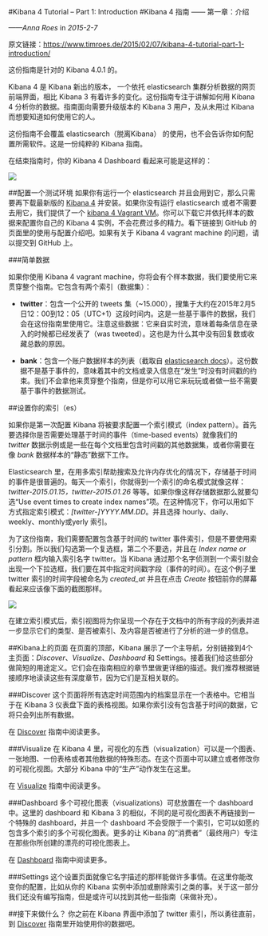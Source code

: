 #Kibana 4 Tutorial – Part 1: Introduction
#Kibana 4 指南 —— 第一章：介绍

*——Anna Roes* in *2015-2-7*

原文链接：<https://www.timroes.de/2015/02/07/kibana-4-tutorial-part-1-introduction/>

这份指南是针对的 Kibana 4.0.1 的。

Kibana 4 是 Kibana 新出的版本， 一个依托 elasticsearch 集群分析数据的网页前端界面，相比 Kibana 3 有着许多的变化。这份指南专注于讲解如何用 Kibana 4 分析你的数据。指南面向需要升级版本的 Kibana 3 用户，及从未用过 Kibana 而想要知道如何使用它的人。

这份指南不会覆盖 elasticsearch（脱离Kibana） 的使用，也不会告诉你如何配置所需软件。这是一份纯粹的 Kibana 指南。

在结束指南时，你的 Kibana 4 Dashboard 看起来可能是这样的：

[![](https://www.timroes.de/wp-content/uploads/2015/02/final-dashboard-300x169.png)](https://www.timroes.de/wp-content/uploads/2015/02/final-dashboard.png)


##配置一个测试环境
如果你有运行一个 elasticsearch 并且会用到它，那么只需要再下载最新版的 [Kibana 4](http://www.elasticsearch.org/blog/kibana-4-literally/) 并安装。如果你没有运行 elasticsearch 或者不需要去用它，我们提供了一个 [kibana 4 Vagrant VM](https://github.com/timroes/kibana4-vagrant)。你可以下载它并依托样本的数据来配置你自己的 Kibana 4 实例，不会花费过多的精力。看下链接到 GitHub 的页面里的使用与配置介绍吧。如果有关于 Kibana 4 vagrant machine 的问题，请以提交到 GitHub 上。

###简单数据

如果你使用 Kibana 4 vagrant machine，你将会有个样本数据，我们要使用它来贯穿整个指南。它包含有两个索引（数据集）：

- **twitter**：包含一个公开的 tweets 集（~15.000），搜集于大约在2015年2月5日12：00到12：05（UTC+1）这段时间内。这是一些基于事件的数据，我们会在这份指南里使用它。注意这些数据：它来自实时流，意味着每条信息在录入的时候都已经发表了（was tweeted）。这也是为什么其中没有回复数或收藏总数的原因。

- **bank**：包含一个账户数据样本的列表（截取自 [elasticsearch docs](http://www.elasticsearch.org/guide/en/elasticsearch/reference/current/_exploring_your_data.html)）。这份数据不是基于事件的，意味着其中的文档或录入信息在“发生”时没有时间戳的约束。我们不会拿他来贯穿整个指南，但是你可以用它来玩玩或者做一些不需要基于事件的数据测试。

##设置你的索引（es）

如果你是第一次配置 Kibana 将被要求配置一个索引模式（index pattern）。首先要选择你是否需要处理基于时间的事件（time-based events）就像我们的 *twitter* 数据示例或是一些在每个文档里包含时间戳的其他数据集，或者你需要在像 *bank* 数据样本的“静态”数据下工作。

Elasticsearch 里，在用多索引帮助搜索及允许内存优化的情况下，存储基于时间的事件是很普遍的。每天一个索引，你就得到一个索引的命名模式就像这样：*twitter-2015.01.15，twitter-2015.01.26* 等等。如果你像这样存储数据那么就要勾选“Use event times to create index names”项。在这种情况下，你可以用如下方式指定索引模式：*[twitter-]YYYY.MM.DD*。并且选择 hourly、daily、weekly、monthly或yerly 索引。

为了这份指南，我们需要配置包含基于时间的 twitter 事件索引，但是不要使用索引分割。所以我们勾选第一个复选框，第二个不要选，并且在 *Index name or pattern* 框内输入索引名字 twitter。当 Kibana 通过那个名字侦测到一个索引就会出现一个下拉选框，我们要在其中指定时间戳字段（事件的时间）。在这个例子里 twitter 索引的时间字段被命名为 *created_at* 并且在点击 *Create* 按钮前你的屏幕看起来应该像下面的截图那样。

[![](https://www.timroes.de/wp-content/uploads/2015/02/index-pattern-300x169.png)](https://www.timroes.de/wp-content/uploads/2015/02/index-pattern.png)

在建立索引模式后，索引视图将为你呈现一个存在于文档中的所有字段的列表并进一步显示它们的类型、是否被索引、及内容是否被进行了分析的进一步的信息。

##Kibana上的页面
在页面的顶部，Kibana 展示了一个主导航，分别链接到4个主页面：*Discover*、*Visualize*、*Dashboard* 和 Settings。接着我们给这些部分做简短的用途定义。它们会在指南相应的章节里做更详细的描述。我们推荐根据链接顺序地读读这些有深度章节，因为它们是互相关联的。

###Discover
这个页面将所有选定时间范围内的档案显示在一个表格中。它相当于在 Kibana 3 仪表盘下面的表格视图。如果你索引没有包含基于时间的数据，它将只会列出所有数据。

在 [Discover](https://www.timroes.de/2015/02/07/kibana-4-tutorial-part-2-discover/) 指南中阅读更多。

###Visualize
在 Kibana 4 里，可视化的东西（visualization）可以是一个图表、一张地图、一份表格或者其他数据的特殊形态。在这个页面中可以建立或者修改你的可视化视图。大部分 Kibana 中的“生产”动作发生在这里。

在 [Visualize](https://www.timroes.de/2015/02/07/kibana-4-tutorial-part-3-visualize/) 指南中阅读更多。

###Dashboard
多个可视化图表（visualizations）可悲放置在一个 dashboard 中。这里的 dashboard 和 Kibana 3 的相似，不同的是可视化图表不再链接到一个特殊的 dashboard，并且一个 dashboard 不会受限于一个索引，它可以如愿的包含多个索引的多个可视化图表。更多的让 Kibana 的“消费者”（最终用户）专注在那些你所创建的漂亮的可视化图表上。

在 [Dashboard](https://www.timroes.de/2015/02/07/kibana-4-tutorial-part-4-dashboard/) 指南中阅读更多。

###Settings
这个设置页面就像它名字描述的那样能做许多事情。在这里你能改变你的配置，比如从你的 Kibana 实例中添加或删除索引之类的事。关于这一部分我们还没有编写指南，但是或许可以找到其他一些指南（来做补充）。

##接下来做什么？
你之前在 Kibana 界面中添加了 twitter 索引，所以勇往直前，到 [Discover](https://www.timroes.de/2015/02/07/kibana-4-tutorial-part-2-discover/) 指南里开始使用你的数据吧。